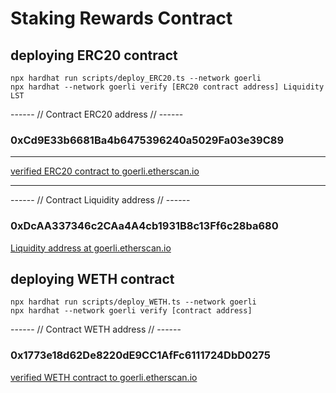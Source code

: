 # Staking Rewards Contract

## deploying ERC20 contract

```shell
npx hardhat run scripts/deploy_ERC20.ts --network goerli
npx hardhat --network goerli verify [ERC20 contract address] Liquidity LST

```
------ // Contract ERC20 address // ------

### 0xCd9E33b6681Ba4b6475396240a5029Fa03e39C89

------
[verified ERC20 contract to goerli.etherscan.io](https://goerli.etherscan.io/address/0xCd9E33b6681Ba4b6475396240a5029Fa03e39C89#code)


------

------ // Contract Liquidity address // ------

### 0xDcAA337346c2CAa4A4cb1931B8c13Ff6c28ba680

[Liquidity address at goerli.etherscan.io](https://goerli.etherscan.io/address/0xdcaa337346c2caa4a4cb1931b8c13ff6c28ba680#tokentxns)

## deploying WETH contract

```shell
npx hardhat run scripts/deploy_WETH.ts --network goerli
npx hardhat --network goerli verify [contract address]
```

------ // Contract WETH address // ------

### 0x1773e18d62De8220dE9CC1AfFc6111724DbD0275

[verified WETH contract to goerli.etherscan.io](https://goerli.etherscan.io/address/0x1773e18d62De8220dE9CC1AfFc6111724DbD0275#code)
